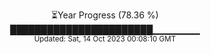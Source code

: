 <p align="center">
⏳Year Progress (78.36 %) <br>
███████████████████████▁▁▁▁▁▁▁ <br>
<sub>Updated: Sat, 14 Oct 2023 00:08:10 GMT</sub>
</p>

